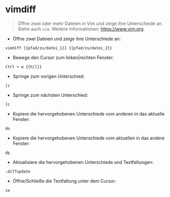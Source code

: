 # vimdiff

> Öffne zwei oder mehr Dateien in Vim und zeige ihre Unterschiede an.
> Siehe auch `vim`.
> Weitere Informationen: <https://www.vim.org>.

- Öffne zwei Dateien und zeige ihre Unterschiede an:

`vimdiff {{pfad/zu/datei_1}} {{pfad/zu/datei_2}}`

- Bewege den Cursor zum linken|rechten Fenster:

`Ctrl + w {{h|l}}`

- Springe zum vorigen Unterschied:

`[c`

- Springe zum nächsten Unterschied:

`]c`

- Kopiere die hervorgehobenen Unterschiede vom anderen in das aktuelle Fenster:

`do`

- Kopiere die hervorgehobenen Unterschiede vom aktuellen in das andere Fenster:

`dp`

- Aktualisiere die hervorgehobenen Unterschiede und Textfaltungen:

`:diffupdate`

- Öffne/Schließe die Textfaltung unter dem Cursor:

`za`
